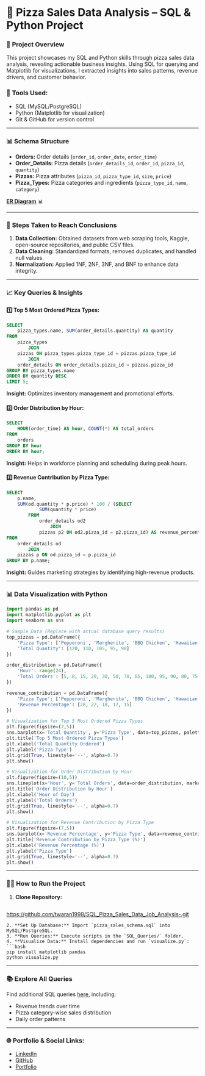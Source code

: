 # 🍕 **Pizza Sales Data Analysis** – SQL & Python Project

### 🚀 **Project Overview**
This project showcases my SQL and Python skills through pizza sales data analysis, revealing actionable business insights. Using SQL for querying and Matplotlib for visualizations, I extracted insights into sales patterns, revenue drivers, and customer behavior.

### 🔧 **Tools Used:**  
- SQL (MySQL/PostgreSQL)  
- Python (Matplotlib for visualization)  
- Git & GitHub for version control

---

### 📊 **Schema Structure**
- **Orders:** Order details (`order_id`, `order_date`, `order_time`)
- **Order_Details:** Pizza details (`order_details_id`, `order_id`, `pizza_id`, `quantity`)
- **Pizzas:** Pizza attributes (`pizza_id`, `pizza_type_id`, `size`, `price`)
- **Pizza_Types:** Pizza categories and ingredients (`pizza_type_id`, `name`, `category`)

**[ER Diagram](https://github.com/twaran1998/SQL_Pizza_Sales_Data_Job_Analysis-/blob/main/Database%20Schema%20and%20Relationships/pizza_sales_schema.png)** 📊

---

### 🧩 **Steps Taken to Reach Conclusions**
1. **Data Collection:** Obtained datasets from web scraping tools, Kaggle, open-source repositories, and public CSV files.
2. **Data Cleaning:** Standardized formats, removed duplicates, and handled null values.
3. **Normalization:** Applied 1NF, 2NF, 3NF, and BNF to enhance data integrity.

---

### 📈 **Key Queries & Insights**
#### 1️⃣ **Top 5 Most Ordered Pizza Types:**
```sql
SELECT 
    pizza_types.name, SUM(order_details.quantity) AS quantity
FROM
    pizza_types
        JOIN
    pizzas ON pizza_types.pizza_type_id = pizzas.pizza_type_id
        JOIN
    order_details ON order_details.pizza_id = pizzas.pizza_id
GROUP BY pizza_types.name
ORDER BY quantity DESC
LIMIT 5;
```
**Insight:** Optimizes inventory management and promotional efforts.

#### 2️⃣ **Order Distribution by Hour:**
```sql
SELECT 
    HOUR(order_time) AS hour, COUNT(*) AS total_orders
FROM
    orders
GROUP BY hour
ORDER BY hour;
```
**Insight:** Helps in workforce planning and scheduling during peak hours.

#### 3️⃣ **Revenue Contribution by Pizza Type:**
```sql
SELECT 
    p.name,
    SUM(od.quantity * p.price) * 100 / (SELECT 
            SUM(quantity * price)
        FROM
            order_details od2
                JOIN
            pizzas p2 ON od2.pizza_id = p2.pizza_id) AS revenue_percentage
FROM
    order_details od
        JOIN
    pizzas p ON od.pizza_id = p.pizza_id
GROUP BY p.name;
```
**Insight:** Guides marketing strategies by identifying high-revenue products.

---

### 📊 **Data Visualization with Python**
```python
import pandas as pd
import matplotlib.pyplot as plt
import seaborn as sns

# Sample Data (Replace with actual database query results)
top_pizzas = pd.DataFrame({
    'Pizza Type': ['Pepperoni', 'Margherita', 'BBQ Chicken', 'Hawaiian', 'Veggie'],
    'Total Quantity': [120, 110, 105, 95, 90]
})

order_distribution = pd.DataFrame({
    'Hour': range(24),
    'Total Orders': [5, 8, 15, 20, 30, 50, 70, 85, 100, 95, 90, 80, 75, 60, 50, 40, 35, 45, 60, 85, 90, 95, 60, 30]
})

revenue_contribution = pd.DataFrame({
    'Pizza Type': ['Pepperoni', 'Margherita', 'BBQ Chicken', 'Hawaiian', 'Veggie'],
    'Revenue Percentage': [28, 22, 18, 17, 15]
})

# Visualization for Top 5 Most Ordered Pizza Types
plt.figure(figsize=(7,5))
sns.barplot(x='Total Quantity', y='Pizza Type', data=top_pizzas, palette='viridis')
plt.title('Top 5 Most Ordered Pizza Types')
plt.xlabel('Total Quantity Ordered')
plt.ylabel('Pizza Type')
plt.grid(True, linestyle='--', alpha=0.7)
plt.show()

# Visualization for Order Distribution by Hour
plt.figure(figsize=(10,5))
sns.lineplot(x='Hour', y='Total Orders', data=order_distribution, marker='o', color='blue')
plt.title('Order Distribution by Hour')
plt.xlabel('Hour of Day')
plt.ylabel('Total Orders')
plt.grid(True, linestyle='--', alpha=0.7)
plt.show()

# Visualization for Revenue Contribution by Pizza Type
plt.figure(figsize=(7,5))
sns.barplot(x='Revenue Percentage', y='Pizza Type', data=revenue_contribution, palette='plasma')
plt.title('Revenue Contribution by Pizza Type (%)')
plt.xlabel('Revenue Percentage (%)')
plt.ylabel('Pizza Type')
plt.grid(True, linestyle='--', alpha=0.7)
plt.show()

```

---

### 🏃‍♂️ **How to Run the Project**
1. **Clone Repository:**  
   ```bash
https://github.com/twaran1998/SQL_Pizza_Sales_Data_Job_Analysis-.git
   ```
2. **Set Up Database:** Import `pizza_sales_schema.sql` into MySQL/PostgreSQL.
3. **Run Queries:** Execute scripts in the `SQL_Queries/` folder.
4. **Visualize Data:** Install dependencies and run `visualize.py`:
   ```bash
   pip install matplotlib pandas
   python visualize.py
   ```

---

### 📚 **Explore All Queries**  
Find additional SQL queries [here](link-to-queries-folder), including:
- Revenue trends over time  
- Pizza category-wise sales distribution  
- Daily order patterns

---

### 🌐 **Portfolio & Social Links:**  
- [LinkedIn](your-linkedin-link)  
- [GitHub](your-github-link)  
- [Portfolio](your-portfolio-link)

